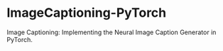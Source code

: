 # ImageCaptioning-PyTorch
Image Captioning: Implementing the Neural Image Caption Generator in PyTorch.
